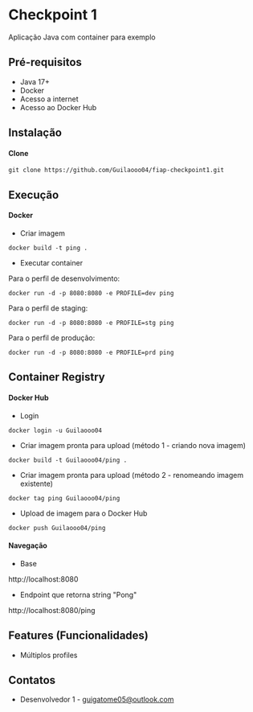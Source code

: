# Checkpoint 1

Aplicação Java com container para exemplo

## Pré-requisitos

- Java 17+
- Docker
- Acesso a internet
- Acesso ao Docker Hub

## Instalação

#### Clone

```
git clone https://github.com/Guilaooo04/fiap-checkpoint1.git
```

## Execução


#### Docker

* Criar imagem

```
docker build -t ping .
```

* Executar container

Para o perfil de desenvolvimento:

```
docker run -d -p 8080:8080 -e PROFILE=dev ping
```

Para o perfil de staging:

```
docker run -d -p 8080:8080 -e PROFILE=stg ping
```


Para o perfil de produção:

```
docker run -d -p 8080:8080 -e PROFILE=prd ping
```

## Container Registry


#### Docker Hub

* Login

```
docker login -u Guilaooo04
```

* Criar imagem pronta para upload (método 1 - criando nova imagem)


```
docker build -t Guilaooo04/ping .
```


* Criar imagem pronta para upload (método 2 - renomeando imagem existente)


```
docker tag ping Guilaooo04/ping
```


* Upload de imagem para o Docker Hub


```
docker push Guilaooo04/ping 
```



#### Navegação

- Base

http://localhost:8080

- Endpoint que retorna string "Pong"

http://localhost:8080/ping


## Features (Funcionalidades)

- Múltiplos profiles

## Contatos

- Desenvolvedor 1 - guigatome05@outlook.com

